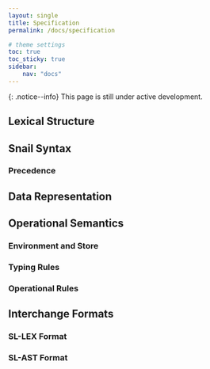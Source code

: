 ```yaml
---
layout: single
title: Specification
permalink: /docs/specification

# theme settings
toc: true
toc_sticky: true
sidebar:
    nav: "docs"
---
```


{: .notice--info}
This page is still under active development.

## Lexical Structure

## Snail Syntax

### Precedence

## Data Representation


## Operational Semantics

### Environment and Store

### Typing Rules

### Operational Rules

## Interchange Formats

### SL-LEX Format

### SL-AST Format
